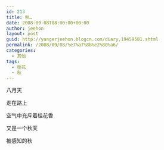 ```yaml
---
id: 213
title: 秋…
date: 2008-09-08T08:00:00+00:00
author: jeehon
layout: post
guid: http://yangerjeehon.blogcn.com/diary,19459581.shtml
permalink: /2008/09/08/%e7%a7%8b%e2%80%a6/
categories:
  - 其他
tags:
  - 桂花
  - 秋
---
```

八月天
  
走在路上
  
空气中充斥着桂花香
  
又是一个秋天
  
被感知的秋